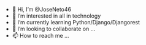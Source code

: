 - 👋 Hi, I’m @JoseNeto46
- 👀 I’m interested in all in technology
- 🌱 I’m currently learning Python/Django/Djangorest
- 💞️ I’m looking to collaborate on ...
- 📫 How to reach me ...

<!---
JoseNeto46/JoseNeto46 is a ✨ special ✨ repository because its `README.md` (this file) appears on your GitHub profile.
You can click the Preview link to take a look at your changes.
--->

